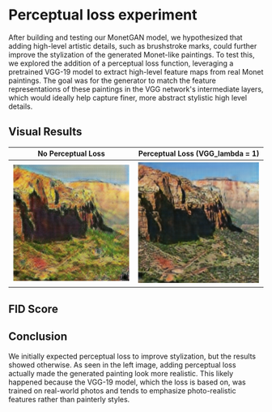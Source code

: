 # Perceptual loss experiment
After building and testing our MonetGAN model, we hypothesized that adding high-level artistic details, such as brushstroke marks, could further improve the stylization of the generated Monet-like paintings. 
To test this, we explored the addition of a perceptual loss function, leveraging a pretrained VGG-19 model to extract high-level feature maps from real Monet paintings. The goal was for the generator to match the feature representations of these paintings in the VGG network's intermediate layers, which would ideally help capture finer, more abstract stylistic high level details.
## Visual Results
| No Perceptual Loss | Perceptual Loss (VGG_lambda = 1) |
|:-----------------------------:|:--------------------------------:|
| ![Identity lambda = 1.5, Cycle_lambda = 10, adversarial_lambda = 1](epoch_195_Cycle_10_Identity_1.5_VGG_0.png)       | ![Identity lambda = 4.5, Cycle_lambda = 10, adversarial_lambda = 1](epoch_195_Cycle_10_Identity_4.5_VGG_0.png)   |
## FID Score
## Conclusion
We initially expected perceptual loss to improve stylization, but the results showed otherwise. As seen in the left image, adding perceptual loss actually made the generated painting look more realistic. This likely happened because the VGG-19 model, which the loss is based on, was trained on real-world photos and tends to emphasize photo-realistic features rather than painterly styles.
